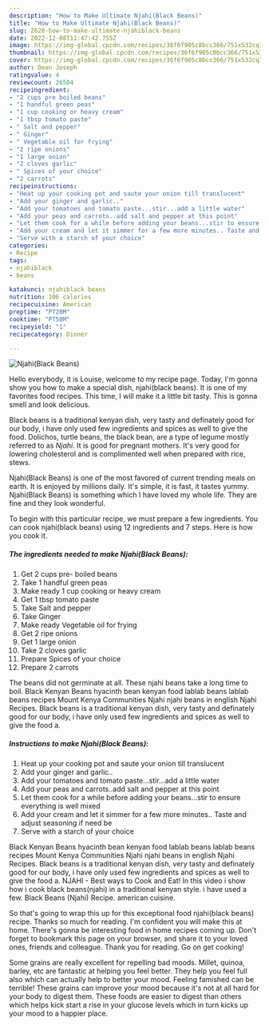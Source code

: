 ```yaml
---
description: "How to Make Ultimate Njahi(Black Beans)"
title: "How to Make Ultimate Njahi(Black Beans)"
slug: 2628-how-to-make-ultimate-njahiblack-beans
date: 2022-12-08T11:47:42.755Z
image: https://img-global.cpcdn.com/recipes/36f6f905c8bcc366/751x532cq70/njahiblack-beans-recipe-main-photo.jpg
thumbnail: https://img-global.cpcdn.com/recipes/36f6f905c8bcc366/751x532cq70/njahiblack-beans-recipe-main-photo.jpg
cover: https://img-global.cpcdn.com/recipes/36f6f905c8bcc366/751x532cq70/njahiblack-beans-recipe-main-photo.jpg
author: Dean Joseph
ratingvalue: 4
reviewcount: 26504
recipeingredient:
- "2 cups pre boiled beans"
- "1 handful green peas"
- "1 cup cooking or heavy cream"
- "1 tbsp tomato paste"
- " Salt and pepper"
- " Ginger"
- " Vegetable oil for frying"
- "2 ripe onions"
- "1 large onion"
- "2 cloves garlic"
- " Spices of your choice"
- "2 carrots"
recipeinstructions:
- "Heat up your cooking pot and saute your onion till translucent"
- "Add your ginger and garlic.."
- "Add your tomatoes and tomato paste...stir...add a little water"
- "Add your peas and carrots..add salt and pepper at this point"
- "Let them cook for a while before adding your beans...stir to ensure everything is well mixed"
- "Add your cream and let it simmer for a few more minutes.. Taste and adjust seasoning if need be"
- "Serve with a starch of your choice"
categories:
- Recipe
tags:
- njahiblack
- beans

katakunci: njahiblack beans 
nutrition: 106 calories
recipecuisine: American
preptime: "PT20M"
cooktime: "PT58M"
recipeyield: "1"
recipecategory: Dinner

---
```



![Njahi(Black Beans)](https://img-global.cpcdn.com/recipes/36f6f905c8bcc366/751x532cq70/njahiblack-beans-recipe-main-photo.jpg)

Hello everybody, it is Louise, welcome to my recipe page. Today, I'm gonna show you how to make a special dish, njahi(black beans). It is one of my favorites food recipes. This time, I will make it a little bit tasty. This is gonna smell and look delicious.

Black beans is a traditional kenyan dish, very tasty and definately good for our body, i have only used few ingredients and spices as well to give the food. Dolichos, turtle beans, the black bean, are a type of legume mostly referred to as *Njahi*. It is good for pregnant mothers. It&#39;s very good for lowering cholesterol and is complimented well when prepared with rice, stews.

Njahi(Black Beans) is one of the most favored of current trending meals on earth. It is enjoyed by millions daily. It's simple, it is fast, it tastes yummy. Njahi(Black Beans) is something which I have loved my whole life. They are fine and they look wonderful.


To begin with this particular recipe, we must prepare a few ingredients. You can cook njahi(black beans) using 12 ingredients and 7 steps. Here is how you cook it.

<!--inarticleads1-->

##### The ingredients needed to make Njahi(Black Beans):

1. Get 2 cups pre- boiled beans
1. Take 1 handful green peas
1. Make ready 1 cup cooking or heavy cream
1. Get 1 tbsp tomato paste
1. Take  Salt and pepper
1. Take  Ginger
1. Make ready  Vegetable oil for frying
1. Get 2 ripe onions
1. Get 1 large onion
1. Take 2 cloves garlic
1. Prepare  Spices of your choice
1. Prepare 2 carrots


The beans did not germinate at all. These njahi beans take a long time to boil. Black Kenyan Beans hyacinth bean kenyan food lablab beans lablab beans recipes Mount Kenya Communities Njahi njahi beans in english Njahi Recipes. Black beans is a traditional kenyan dish, very tasty and definately good for our body, i have only used few ingredients and spices as well to give the food a. 

<!--inarticleads2-->

##### Instructions to make Njahi(Black Beans):

1. Heat up your cooking pot and saute your onion till translucent
1. Add your ginger and garlic..
1. Add your tomatoes and tomato paste...stir...add a little water
1. Add your peas and carrots..add salt and pepper at this point
1. Let them cook for a while before adding your beans...stir to ensure everything is well mixed
1. Add your cream and let it simmer for a few more minutes.. Taste and adjust seasoning if need be
1. Serve with a starch of your choice


Black Kenyan Beans hyacinth bean kenyan food lablab beans lablab beans recipes Mount Kenya Communities Njahi njahi beans in english Njahi Recipes. Black beans is a traditional kenyan dish, very tasty and definately good for our body, i have only used few ingredients and spices as well to give the food a. NJAHI - Best ways to Cook and Eat! In this video i show how i cook black beans(njahi) in a traditional kenyan style. i have used a few. Black Beans (Njahi) Recipe. american cuisine. 

So that's going to wrap this up for this exceptional food njahi(black beans) recipe. Thanks so much for reading. I'm confident you will make this at home. There's gonna be interesting food in home recipes coming up. Don't forget to bookmark this page on your browser, and share it to your loved ones, friends and colleague. Thank you for reading. Go on get cooking!

Some grains are really excellent for repelling bad moods. Millet, quinoa, barley, etc are fantastic at helping you feel better. They help you feel full also which can actually help to better your mood. Feeling famished can be terrible! These grains can improve your mood because it's not at all hard for your body to digest them. These foods are easier to digest than others which helps kick start a rise in your glucose levels which in turn kicks up your mood to a happier place.
